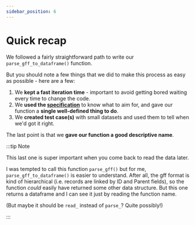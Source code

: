 ```yaml
---
sidebar_position: 6
---
```


# Quick recap

We followed a fairly straightforward path to write our `parse_gff_to_dataframe()` function. 

But you should note a few things that we did to make this process as easy as possible - here are a few:

1. We **kept a fast iteration time** - important to avoid getting bored waiting every time to change the code.
2. We **used the [specification](https://m.ensembl.org/info/website/upload/gff3.html)** to know what to aim for, and gave our function a **single well-defined thing to do**.
3. We **created test case(s)** with small datasets and used them to tell when we'd got it right.

The last point is that we **gave our function a good descriptive name**.  

:::tip Note

This last one is super important when you come back to read the data later.  

I was tempted to call this function `parse_gff()` but for me, `parse_gff_to_dataframe()` is easier to understand. After
all, the gff format is kind of hierarchical (i.e. records are linked by ID and Parent fields), so the function *could*
easily have returned some other data structure.  But this one returns a dataframe and I can see it just by reading the
function name.

(But maybe it should be `read_` instead of `parse_`?  Quite possibly!)

:::